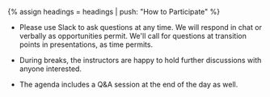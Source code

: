 {% assign headings = headings | push: "How to Participate" %}

* Please use Slack to ask questions at any time.  We will respond in chat or verbally as opportunities permit.  We'll call for questions at transition points in presentations, as time permits.

* During breaks, the instructors are happy to hold further discussions with anyone interested.

* The agenda includes a Q&A session at the end of the day as well.
